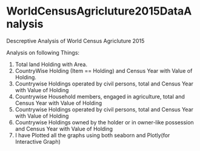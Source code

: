 # WorldCensusAgricluture2015DataAnalysis
Descreptive Analysis of World Census Agricluture 2015

Analysis on following Things:

1. Total land Holding with Area.
2. CountryWise Holding (Item == Holding) and Census Year with Value of Holding.
3. Countrywise Holdings operated by civil persons, total and Census Year with Value of Holding
4. Countrywise Household members, engaged in agriculture, total and Census Year with Value of Holding
5. Countrywise Holdings operated by civil persons, total and Census Year with Value of Holding
6. Countrywise Holdings owned by the holder or in owner-like possession and Census Year with Value of Holding
7. I have Plotted all the graphs using both seaborn and Plotly(for Interactive Graph)
